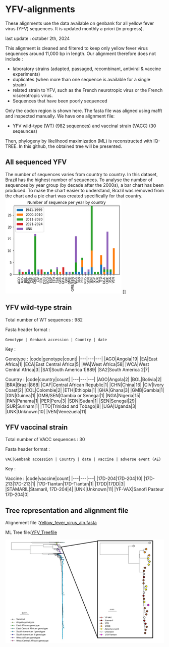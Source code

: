 # YFV-alignments
These alignments use the data available on genbank for all yellow fever virus (YFV) sequences. It is updated monthly a priori (in progress).

last update : october 2th, 2024 

This alignment is cleaned and filtered to keep only yellow fever virus sequences around 11,000 bp in length. Our alignment therefore does not include :
* laboratory strains (adapted, passaged, recombinant, antiviral & vaccine experiments)
* duplicates (when more than one sequence is available for a single strain)
* related strain to YFV, such as the French neurotropic virus or the French viscerotropic virus.
* Sequences that have been poorly sequenced

Only the codon region is shown here. The fasta file was aligned using mafft and inspected manually. We have one alignment file:
* YFV wild-type (WT) (982 sequences) and vaccinal strain (VACC) (30 seqeunces)

Then, phylogeny by likelihood maximization (ML) is reconstructed with IQ-TREE. In this github, the obtained tree will be presented. 

## All sequenced YFV 
The number of sequences varies from country to country. In this dataset, Brazil has the highest number of sequences. To analyse the number of sequences by year group (by decade after the 2000s), a bar chart has been produced. To make the chart easier to understand, Brazil was removed from the chart and a pie chart was created specifically for that country.
![image](https://github.com/Snseli/YFV-alignments/blob/main/PNG/Number_of_sequence_per_year_by_country_without_BRA.PNG)
[]

## YFV wild-type strain
 Total number of WT sequences : 982

Fasta header format : 

`Genotype | Genbank accession | Country | date`

Key :

Genotype :
|code|genotype|count|
|---|---|---|
|AGO|Angola|19|
|EA|East Africa|1|
|ECA|East Central Africa|5|
|WA|West Africa|58|
|WCA|West Central Africa|3|
|SA1|South America 1|889|
|SA2|South America 2|7|

Country :
|code|country|count|
|---|---|---|
|AGO|Angola|2|
|BOL|Bolivia|2|
|BRA|Brazil|868|
|CAF|Central African Republic|1|
|CHN|China|16|
|CIV|Ivory Coast|2|
|COL|Colombie|2|
|ETH|Ethiopia|1|
|GHA|Ghana|3|
|GMB|Gambia|1|
|GIN|Guinea|1|
|GMB/SEN|Gambia or Senegal|1|
|NGA|Nigeria|15|
|PAN|Panama|1|
|PER|Peru|3|
|SDN|Sudan|1|
|SEN|Senegal|29|
|SUR|Surinam|1|
|TTO|Trinidad and Tobago|8|
|UGA|Uganda|3|
|UNK|Unknown|10|
|VEN|Venezuela|11|

## YFV vaccinal strain
Total number of VACC sequences : 30

Fasta header format : 

`VAC|Genbank accession | Country | date | vaccine | adverse event (AE)`

Key :

Vaccine :
|code|vaccine|count|
|---|---|---|
|17D-204|17D-204|10|
|17D-213|17D-213|1|
|17D-Tiantan|17D-Tiantan|1|
|17DD|17DD|3|
|STAMARIL|Stamaril, 17D-204|4|
|UNK|Unknown|11|
|YF-VAX|Sanofi Pasteur 17D-204|0|

## Tree representation and alignment file
Alignement file :[Yellow_fever_virus_aln.fasta](https://github.com/Snseli/YFV-alignments/blob/main/Yellow%20fever%20alignements/YFV_aln_14092023.fasta)

ML Tree file:[YFV_Treefile](https://github.com/Snseli/YFV-alignments/blob/main/yellow%20fever%20treefile/YFV_aln_14092023_treefile.treefile)

![image](https://github.com/Snseli/YFV-alignments/blob/main/PNG/TREE_and_SUBTREE_MAJoct_YFV.PNG)

